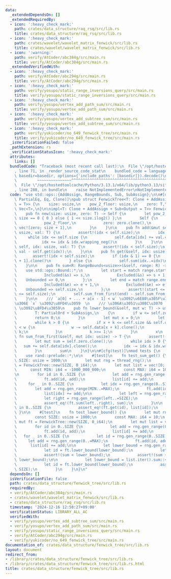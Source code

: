 ```yaml
---
data:
  _extendedDependsOn: []
  _extendedRequiredBy:
  - icon: ':heavy_check_mark:'
    path: crates/data_structure/raq_rsq/src/lib.rs
    title: crates/data_structure/raq_rsq/src/lib.rs
  - icon: ':heavy_check_mark:'
    path: crates/wavelet/wavelet_matrix_fenwick/src/lib.rs
    title: crates/wavelet/wavelet_matrix_fenwick/src/lib.rs
  - icon: ':warning:'
    path: verify/AtCoder/abc384g/src/main.rs
    title: verify/AtCoder/abc384g/src/main.rs
  _extendedVerifiedWith:
  - icon: ':heavy_check_mark:'
    path: verify/AtCoder/abc294g/src/main.rs
    title: verify/AtCoder/abc294g/src/main.rs
  - icon: ':heavy_check_mark:'
    path: verify/yosupo/static_range_inversions_query/src/main.rs
    title: verify/yosupo/static_range_inversions_query/src/main.rs
  - icon: ':heavy_check_mark:'
    path: verify/yosupo/vertex_add_path_sum/src/main.rs
    title: verify/yosupo/vertex_add_path_sum/src/main.rs
  - icon: ':heavy_check_mark:'
    path: verify/yosupo/vertex_add_subtree_sum/src/main.rs
    title: verify/yosupo/vertex_add_subtree_sum/src/main.rs
  - icon: ':heavy_check_mark:'
    path: verify/yukicoder/no_649_fenwick_tree/src/main.rs
    title: verify/yukicoder/no_649_fenwick_tree/src/main.rs
  _isVerificationFailed: false
  _pathExtension: rs
  _verificationStatusIcon: ':heavy_check_mark:'
  attributes:
    links: []
  bundledCode: "Traceback (most recent call last):\n  File \"/opt/hostedtoolcache/Python/3.13.1/x64/lib/python3.13/site-packages/onlinejudge_verify/documentation/build.py\"\
    , line 71, in _render_source_code_stat\n    bundled_code = language.bundle(stat.path,\
    \ basedir=basedir, options={'include_paths': [basedir]}).decode()\n          \
    \         ~~~~~~~~~~~~~~~^^^^^^^^^^^^^^^^^^^^^^^^^^^^^^^^^^^^^^^^^^^^^^^^^^^^^^^^^^^^^^^^^^\n\
    \  File \"/opt/hostedtoolcache/Python/3.13.1/x64/lib/python3.13/site-packages/onlinejudge_verify/languages/rust.py\"\
    , line 288, in bundle\n    raise NotImplementedError\nNotImplementedError\n"
  code: "use std::ops::{AddAssign, RangeBounds, Sub, SubAssign};\n\n#[derive(Debug,\
    \ PartialEq, Eq, Clone)]\npub struct FenwickTree<T: Clone + AddAssign + Sub<Output\
    \ = T>> {\n    size: usize,\n    pow_2_floor: usize,\n    zero: T,\n    data:\
    \ Vec<T>,\n}\n\nimpl<T: Clone + AddAssign + Sub<Output = T>> FenwickTree<T> {\n\
    \    pub fn new(size: usize, zero: T) -> Self {\n        let pow_2_floor = if\
    \ size == 0 { 0 } else { 1 << size.ilog2() };\n        Self {\n            size,\n\
    \            pow_2_floor,\n            zero: zero.clone(),\n            data:\
    \ vec![zero; size + 1],\n        }\n    }\n\n    pub fn add(&mut self, mut idx:\
    \ usize, val: T) {\n        assert!(idx < self.size);\n        idx += 1;\n   \
    \     while idx <= self.size {\n            self.data[idx] += val.clone();\n \
    \           idx += idx & idx.wrapping_neg()\n        }\n    }\n\n    pub fn set(&mut\
    \ self, idx: usize, val: T) {\n        assert!(idx < self.size);\n        self.add(idx,\
    \ val - self.get(idx));\n    }\n\n    pub fn get(&self, idx: usize) -> T {\n \
    \       assert!(idx < self.size);\n        if (idx & 1) == 0 {\n            self.data[idx\
    \ + 1].clone()\n        } else {\n            self.sum(idx..=idx)\n        }\n\
    \    }\n\n    pub fn sum<R: RangeBounds<usize>>(&self, range: R) -> T {\n    \
    \    use std::ops::Bound::*;\n        let start = match range.start_bound() {\n\
    \            Included(&s) => s,\n            Excluded(&s) => s + 1,\n        \
    \    Unbounded => 0,\n        };\n        let end = match range.end_bound() {\n\
    \            Included(&e) => e + 1,\n            Excluded(&e) => e,\n        \
    \    Unbounded => self.size,\n        };\n        assert!(start <= end && end\
    \ <= self.size);\n        self.sum_from_first(end) - self.sum_from_first(start)\n\
    \    }\n\n    /// `a[0] + ... + a[x - 1] < w` \u3092\u6E80\u305F\u3059\u6700\u5927\
    \u306E `x` \u3092\u8FD4\u3059  \n    /// \u306A\u3051\u308C\u3070 `self.size`\
    \ \u3092\u8FD4\u3059\n    pub fn lower_bound(&self, mut w: T) -> usize\n    where\n\
    \        T: PartialOrd + SubAssign,\n    {\n        if w <= self.zero {\n    \
    \        return 0;\n        }\n        let mut x = 0;\n        let mut k = self.pow_2_floor;\n\
    \        while k > 0 {\n            if x + k <= self.size && self.data[x + k]\
    \ < w {\n                w -= self.data[x + k].clone();\n                x +=\
    \ k;\n            }\n            k >>= 1;\n        }\n        x\n    }\n\n   \
    \ fn sum_from_first(&self, mut idx: usize) -> T {\n        assert!(idx <= self.size);\n\
    \        let mut sum = self.zero.clone();\n        while idx > 0 {\n         \
    \   sum += self.data[idx].clone();\n            idx -= idx & idx.wrapping_neg();\n\
    \        }\n        sum\n    }\n}\n\n#[cfg(test)]\nmod tests {\n    use super::*;\n\
    \    use rand::prelude::*;\n\n    #[test]\n    fn test_sum_get() {\n        const\
    \ SIZE: usize = 1000;\n        let mut rng = thread_rng();\n        let mut ft\
    \ = FenwickTree::new(SIZE, 0_i64);\n        let mut list = vec![0; SIZE];\n  \
    \      const MIN: i64 = -1000_000_000;\n        const MAX: i64 = 1000_000_000;\n\
    \n        for id in 0..SIZE {\n            let add = rng.gen_range(MIN..=MAX);\n\
    \            ft.add(id, add);\n            list[id] += add;\n        }\n\n   \
    \     for _ in 0..SIZE {\n            let idx = rng.gen_range(0..SIZE);\n    \
    \        let add = rng.gen_range(MIN..=MAX);\n            ft.add(idx, add);\n\
    \            list[idx] += add;\n\n            let left = rng.gen_range(0..SIZE);\n\
    \            let right = rng.gen_range(left..=SIZE);\n            let sum = list[left..right].iter().sum::<i64>();\n\
    \            assert_eq!(ft.sum(left..right), sum);\n        }\n\n        for id\
    \ in 0..SIZE {\n            assert_eq!(ft.get(id), list[id]);\n        }\n   \
    \ }\n\n    #[test]\n    fn test_lower_bound() {\n        let mut rng = thread_rng();\n\
    \        const SIZE: usize = 1000;\n        const MAX: i64 = 10;\n        let\
    \ mut ft = FenwickTree::new(SIZE, 0_i64);\n        let mut list = vec![0; SIZE];\n\
    \        for id in 0..SIZE {\n            let add = rng.gen_range(0..=MAX);\n\
    \            ft.add(id, add);\n            list[id] += add;\n        }\n     \
    \   for _ in 0..SIZE {\n            let id = rng.gen_range(0..SIZE);\n       \
    \     let add = rng.gen_range(0..=MAX);\n            ft.add(id, add);\n      \
    \      list[id] += add;\n\n            let lower_bound = rng.gen_range(1..list.iter().sum::<i64>());\n\
    \            let id = ft.lower_bound(lower_bound);\n            let sum = list[..id].iter().sum::<i64>();\n\
    \            assert!(sum < lower_bound);\n            assert!(sum + list[id] >=\
    \ lower_bound);\n\n            let lower_bound = list.iter().sum::<i64>() + 1;\n\
    \            let id = ft.lower_bound(lower_bound);\n            assert_eq!(id,\
    \ SIZE);\n        }\n    }\n}\n"
  dependsOn: []
  isVerificationFile: false
  path: crates/data_structure/fenwick_tree/src/lib.rs
  requiredBy:
  - verify/AtCoder/abc384g/src/main.rs
  - crates/wavelet/wavelet_matrix_fenwick/src/lib.rs
  - crates/data_structure/raq_rsq/src/lib.rs
  timestamp: '2024-12-16 12:58:27+09:00'
  verificationStatus: LIBRARY_ALL_AC
  verifiedWith:
  - verify/yosupo/vertex_add_subtree_sum/src/main.rs
  - verify/yosupo/vertex_add_path_sum/src/main.rs
  - verify/yosupo/static_range_inversions_query/src/main.rs
  - verify/AtCoder/abc294g/src/main.rs
  - verify/yukicoder/no_649_fenwick_tree/src/main.rs
documentation_of: crates/data_structure/fenwick_tree/src/lib.rs
layout: document
redirect_from:
- /library/crates/data_structure/fenwick_tree/src/lib.rs
- /library/crates/data_structure/fenwick_tree/src/lib.rs.html
title: crates/data_structure/fenwick_tree/src/lib.rs
---
```

